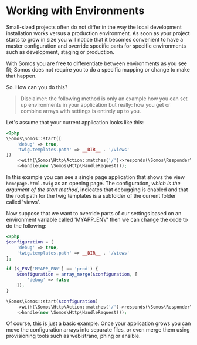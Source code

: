 # Working with Environments

Small-sized projects often do not differ in the way the local development installation works versus a production 
environment. As soon as your project starts to grow in size you will notice that it becomes convenient to have a
master configuration and override specific parts for specific environments such as development, staging or production.

With Somos you are free to differentiate between environments as you see fit; Somos does not require you to do a 
specific mapping or change to make that happen.

So. How can you do this? 

> Disclaimer: the following method is only an example how you can set up environments in your application but really:
> how you get or combine arrays with settings is entirely up to you.

Let's assume that your current application looks like this:

```php
<?php
\Somos\Somos::start([
    'debug' => true,
    'twig.templates.path' => __DIR__ . '/views'
])
    ->with(\Somos\Http\Action::matches('/')->responds(\Somos\Responder\Twig::class, ['homepage.html.twig']))
    ->handle(new \Somos\Http\HandleRequest());
```

In this example you can see a single page application that shows the view `homepage.html.twig` as an opening page. The 
configuration, *which is the argument of the start method*, indicates that debugging is enabled and that the root path 
for the twig templates is a subfolder of the current folder called 'views'.

Now suppose that we want to override parts of our settings based on an environment variable called 'MYAPP_ENV' then we
can change the code to do the following:

```php
<?php
$configuration = [
    'debug' => true,
    'twig.templates.path' => __DIR__ . '/views'
];

if ($_ENV['MYAPP_ENV'] == 'prod') {
    $configuration = array_merge($configuration, [
        'debug' => false
    ]);
}

\Somos\Somos::start($configuration)
    ->with(\Somos\Http\Action::matches('/')->responds(\Somos\Responder\Twig::class, ['homepage.html.twig']))
    ->handle(new \Somos\Http\HandleRequest());
```

Of course, this is just a basic example. Once your application grows you can move the configuration arrays into separate
files, or even merge them using provisioning tools such as webistrano, phing or ansible.
